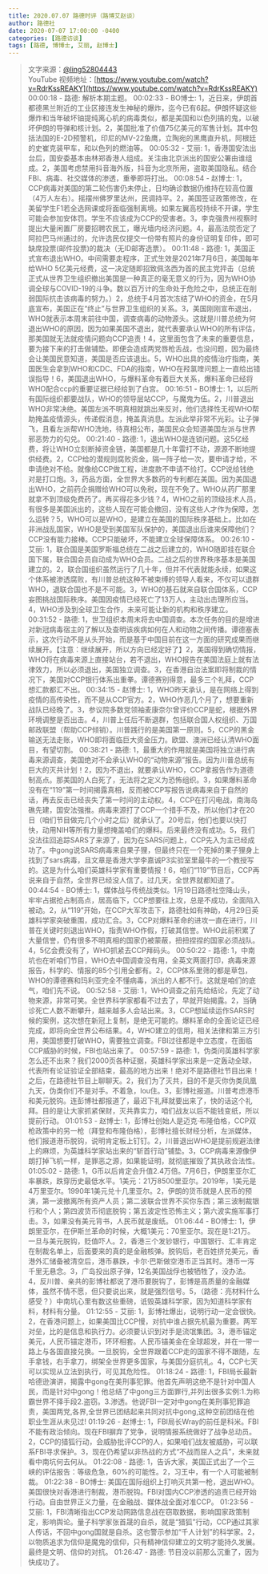 ```yaml
---
title: 2020.07.07 路德时评（路博艾赵谈）
author: 路德社
date: 2020-07-07 17:00:00 -0400
categories: [路德访谈]
tags: [路德, 博博士, 艾丽, 赵博士]
---
```


> 文字来源：[@ling52804443](https://twitter.com/ling52804443)  
> YouTube 视频地址：[https://www.youtube.com/watch?v=RdrKssREAKY](https://www.youtube.com/watch?v=RdrKssREAKY)
00:00:18 - 路德: 解析本期主题。
00:02:33 - BO博士: 1，近日来，伊朗首都德黑兰附近的工业区接连发生神秘的爆炸，迄今已有6起。伊朗怀疑这些爆炸和当年破坏铀提纯离心机的病毒类似，都是美国和以色列搞的鬼，以破坏伊朗的导弹和核计划。2，美国批准了价值75亿美元的军售计划。其中包括法国的E-2D预警机，印尼的MV-22鱼鹰，立陶宛的黑鹰直升机，阿根廷的史崔克装甲车，和以色列的燃油等。
00:05:32 - 艾丽: 1，香港国安法出台后，国安委基本由林郑香港人组成。关注由北京派出的国安公署由谁组成。2，美国考虑禁用抖音海外版，抖音为北京所用，盗取美国隐私。结合FBI、病毒、社交媒体的渗透，重拳即将打出。
00:08:54 - 赵博士: 1，CCP病毒对美国的第二轮伤害仍未停止，日均确诊数据仍维持在较高位置（4万人左右）。摇摆州佛罗里达州，民调持平。2，美国签证政策修改，在美留学生F1若全选网课或将面临强制离境。如果左翼高校持续不开课，学生可能会参加安体罚。学生不应该成为CCP的受害者。3，李克强贵州视察时提出大量闲置厂房要招聘农民工，曝光墙内经济问题。4，最高法院否定了阿拉巴马州通过的，允许选民仅提交一份带有照片的身份证明复印件，即可缺席投票(邮件投票)的裁决（无ID邮寄选票）。
00:11:48 - 路德: 1，美国正式宣布退出WHO。中间需要走程序，正式生效是2021年7月6日，美国每年给WHO 5亿美元经费，这一决定随即招致佩洛西为首的民主党抨击（总统正式从世界卫生组织撤出美国是一种真正的毫无意义的行为，因为WHO协调全球与COVID-19的斗争。数以百万计的生命处于危险之中，总统正在削弱国际抗击该病毒的努力。）2，总统于4月首次冻结了WHO的资金，在5月底宣布，美国正在“终止”与世界卫生组织的关系。3，美国刚刚宣布退出，WHO就表示本周末前往中国，调查病毒的动物源头。这就是川普总统为何退出WHO的原因，因为如果美国不退出，就代表要承认WHO的所有评估，那美国就无法就疫情问题向CCP追责！4，这里面包含了未来的重要信息，要为接下来的打击做铺垫。即便会造成两党唇枪舌战，也没问题，因为最终会让美国民意知道，美国是否应该退出。5，WHO出具的疫情治疗指南，美国医生会拿到WHO和CDC、FDA的指南，WHO在羟氯喹问题上一直给出错误指导！6，美国退出WHO，与爆料革命有着巨大关系，爆料革命已经将WHO配合ccp的重要证据已经给到了白宫。
00:16:51 - BO博士: 1，以后所有国际组织都要战队，WHO的领导层站CCP，与魔鬼为伍。2，川普退出WHO非常决绝。美国左派不明真相就跳出来反对，他们选择性无视WHO帮助掩盖疫情源头，传递假消息，掩盖真消息。左派此举非常不光彩。让子弹飞，且看左派帮WHO洗地，待真相公布，美国民众会知道美国左派与世界邪恶势力的勾兑。
00:21:40 - 路德: 1，退出WHO是连锁问题。这5亿经费，将让WHO立刻断掉资金链，美国都是几十年雷打不动，源源不断地提供经费。2，CCP给的潜规则腐败资金，隔一阵子给一次，要申请才给，不申请绝对不给。就像给CCP做工程，进度款不申请不给打。CCP说给钱绝对是打口炮。3，药品方面，全世界大多数药的专利都在美国。因为美国退出WHO，之前药企捐赠给WHO可以免税，现在不免了。WHO从药厂那里就拿不到顶级免费药了。再买得花多少钱？4，WHO之前的顶级技术人员，有很多是美国派出的，这些人现在可能会撤回，没有这些人才作为保障，怎么运转？5，WHO可以是WHO，是建立在美国的国际秩序基础上。比如在非洲战乱国家，WHO是受到美国军队保护的，美国退出后谁来保障他们？CCP没有能力接棒。CCP只能破坏，不能建立全球保障体系。
00:26:10 - 艾丽: 1，联合国是美国罗斯福总统在二战之后建立的，WHO随即挂在联合国下属，联合国会员自动成为WHO会员。二战之后的世界秩序基本是美国建立的。2，联合国组织虽然运行了几十年，但并不代表就能永续，如果这个体系被渗透腐败，有川普总统这种不被束缚的领导人看来，不仅可以退群WHO，退联合国也不是不可能。3，WHO的基石就来自联合国体系，CCP妄图挑战国际秩序。美国因疫情已经死亡了13万人，主动出击理所应当。4，WHO涉及到全球卫生合作，未来可能让新的机构和秩序建立。
00:31:52 - 路德: 1，世卫组织本周末将去中国调查。本次任务的目的是增进对新冠病毒宿主的了解以及查明该疾病如何在人和动物之间传播。谭德塞表示，这次行动不是从头开始，而是基于中国目前在这一方面的研究成果而继续展开。【注意：继续展开，所以方向已经定好了】2，美国得到确切情报，WHO将在病毒来源上直接站台，若不退出，WHO报告在美国法庭上就有法律效力，所以必须退出，美国独立调查。3，在香港自治法案即将制裁的情况下，美国对CCP银行体系出重拳。谭德赛别得意，最多三个礼拜，CCP想汇款都汇不出。
00:34:15 - 赵博士: 1，WHO昨天承认，是在网络上得到疫情的高传染性，而不是从CCP官方。2，WHO作恶几个月了，想要重新战队已经晚了。3，参议院多数党领袖麦康奈尔曾评价CCP是蛇，根据外界环境调整是否出击。4，川普上任后不断退群，包括联合国人权组织、万国邮政联盟（帮助CCP倾销）。川普践行的是美国第一原则。5，CCP的黑金输送无法走账，WHO即将面临巨大资金压力。欧盟、澳洲已经认清WHO面目，有望切割。
00:38:21 - 路德: 1，最重大的作用就是美国将独立进行病毒来源调查，美国绝对不会承认WHO的“动物来源”报告。因为川普总统有巨大的灭共计划！2，因为不退出，就要承认WHO，CCP拿报告作为道德制高点。那美国的人白死了，无法将之定义为恐怖组织。3，如果爆料革命没有在“119”第一时间揭露真相，反而被CCP写报告说病毒来自于自然的话，再去反击已经丧失了第一时间的主动权。4，CCP在打闪电战，南海岛礁先建，国安法强推。病毒来源打了CCP一个措手不及，所以他们才在20日（咱们节目做完几个小时之后）就承认了。20号后，他们也要以快打快，动用NIH等所有力量想掩盖咱们的爆料。后来最终没有成功。5，我们没法往回追踪SARS了来源了，因为在SARS问题上，CCP先入为主已经成功了。中gong说SARS病毒来自果子狸，但最终只在一个死掉的果子狸身上找到了sars病毒，且文章是香港大学李嘉诚P3实验室里最牛的一个教授写的。这是为什么咱们英雄科学家有重要情报！6，咱们“119”节目后，CCP再说来自于自然，全世界已经没人信了。过几天，全世界就都知道了。
00:44:54 - BO博士: 1，媒体战与传统战类似。1月19日路德社空降山头，牢牢占据抢占制高点，居高临下，CCP想要往上攻，总是不成功，全面陷入被动。2，从“119”开始，在CCP大军攻击下，路德社如有神助，4月29日英雄科学家突破重围，成功汇合。3，CCP对爆料革命的进攻一直在进行，川普在关键时刻退出WHO，指责WHO作假，打破其信誉。WHO此前积累了大量信誉，仍有很多不明真相的国家仍被蒙蔽，扭扭捏捏的国家必须战队。4，5亿会费没有了，WHO抓紧去CCP拜码头。
00:50:22 - 路德: 1，中南坑也在听咱们节目，WHO去中国调查没有用，全英文两面打印，病毒来源报告，科学的、情报的85个引用全都有。2，CCP体系里筛的都是草包，WHO的谭德赛和玛利亚完全不懂病毒，派出的人都不行。这就是咱们的底气，咱们先不说。
00:52:58 - 艾丽: 1，WHO调查之前先给结论，先定了动物来源，非常可笑。全世界科学家都看不过去了，早就开始揭露。2，当确诊死亡人数不断攀升，越来越多人会站出来。3，CCP想延续运作SARS时候的案例，这次想在新冠上复制，是绝无可能的。爆料革命的全面论证已经完成，即将向全世界公布结果。4，WHO建立的信用，相关法律和第三方引用，美国想要打破WHO，需要独立调查。FBI过往都是中立态度，在面临CCP威胁的时候，FBI也站出来了。
00:57:59 - 路德: 1，伪类问英雄科学家怎么还不出来？我们2000页各种证据，英雄科学家出来是一定轰动全球，代表所有论证验证全部结束，最高的地方出来！绝对不是路德社节目出来！之后，在路德社节目上聊聊天。2，我们为了灭共，目的不是灭你伪类凤凰九天，伪类你们不是对手。不着急，lou住。3，彭博社报道。川普考虑港币和美元脱钩。连彭博社都报道了，最迟下礼拜就要出来了，快的话这个礼拜。目的是让大家抓紧保财，灭共靠实力，咱们战友以后不能钱变纸，所以提前行动。
01:01:53 - 赵博士: 1，彭博社创始人是迈克·布隆伯格，CCP双枪政策中的另一枪（拜登和布隆伯格），彭博社擅长财经分析，左派媒体，他们报道港币脱钩，说明肯定板上钉钉。2，川普退出WHO是提前规避法律上的麻烦，为英雄科学家站出来的“斩首行动”铺垫。3，CCP病毒来源像伊朗打掉飞机一样，是罪恶之源，如果能证明，就彻底摧毁了其执政合法性。
01:05:02 - 路德: 1，G币以后肯定会升值2.4万倍。7月6日，伊朗里亚尔汇率暴跌，跌穿历史最低水平。1美元：21万8500里亚尔。2019年，1美元是4万里亚尔。1990年1美元兑十几里亚尔。2，伊朗的货币就是人民币的预演，第一波撤离所有资产人员；第二波联合世界不买你东西；第三波制裁银行和个人；第四波货币彻底脱钩；第五波定性恐怖主义；第六波实施军事打击。3，如果没有美元背书，人民币就是废纸。
01:06:44 - BO博士: 1，伊朗里亚尔，在伊斯兰革命的时候，大概1美元：70里亚尔。现在是1:21万。一旦与美元脱钩，贬值吓人。2，香港三个发钞银行，中国银行、汇丰肯定在制裁名单上，后面要来的真的是金融核弹。脱钩后，老百姓挤兑美元，香港外汇储备被清空后，港币暴跌，卡尔·巴斯做空港币正当其时。港币一泻千里无悬念。3，广岛投出原子弹，12名美国战俘也被牺牲了，没办法。4，反川普、亲共的彭博社都说了港币要脱钩了，彭博是高质量的金融媒体，虽然不情不愿，但只要说出来，就是强烈信号。5，（路德：亮材料什么感受？）中南坑心里有数这些重磅，诋毁英雄科学家，因为知道科学家有料，材料有分量。
01:12:55 - 艾丽: 1，彭博社爆出，说明行动一定会很快。2，在香港问题上，如果美国比CCP慢，对抗中谁占据先机最为重要。两军对垒，比的是信息和执行力。必须要认识到对手是流氓集团。3，港币锚定美元，人民币锚定港币，环环相套。人民币锚美金在全球超发，并在一带一路上与各国直接兑换。一旦脱钩，全世界跟着CCP走的国家不得不跟随，左手拿钱，右手拿刀，绑架全世界更多国家，与美国分庭抗礼。4，CCP七天可以实现从立法到执行，可见其危险性。
01:18:24 - 路德: 1，FBI局长最新哈德逊演讲，揭露中gong在美刑事犯罪。他首先声明这绝不是针对中国人民，而是针对中gong！他总结了中gong三方面罪行,并列出很多实例:1.为称霸世界不择手段2.盗窃。3.渗透。他说FBI一定对中gong在美刑事犯罪追责，美国两党,各界,全世界已团结起来共同对抗中gong,这种空前团结在他职业生涯从未见过!
01:19:26 - 赵博士: 1，FBI局长Wray的前任是科米。FBI不能有政治倾向。现在FBI摒弃了党争，说明情报系统做好了战争总动员。2，CCP的猎狐行动，会威胁批评CCP的人，如果咱们战友被威胁，可以联系FBI寻求保护。3，现在仍希望以非热战的方式“不战而屈人之兵”，未来就看中南坑何去何从。
01:22:08 - 路德: 1，告诉大家，美国正式出了一个三峡的评估报告：等级危急，60%的可能性。2，习王中，有一个人可能被制裁。
01:22:38 - BO博士: 美国在国际组织上打响灭共第一枪，退出WHO。美国很快对香港进行制裁，港币脱钩。FBI对国内CCP渗透的追责已经开始行动。自由世界正义力量，在金融战、媒体战全面对准CCP。
01:23:56 - 艾丽: 1，FBI清晰指出CCP发动网路信息战在窃取数据，影响国家政策制定，影响舆论。量子科学家张首晟的自杀，就是“猎狐”行动，CCP通过其家人传话，不回中gong国就是自杀。这也警示参加“千人计划”的科学家。2，以物质追求为信仰是魔鬼的信仰，只有精神信仰建立的文明才能持久发展。最终是文明、信仰的对抗。
01:26:47 - 路德: 节目没以前那么沉重了，因为快成功了。
